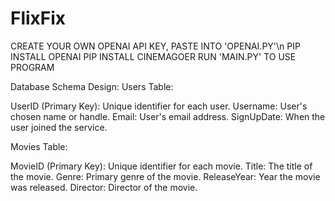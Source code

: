 # FlixFix

CREATE YOUR OWN OPENAI API KEY, PASTE INTO 'OPENAI.PY'\n
PIP INSTALL OPENAI
PIP INSTALL CINEMAGOER
RUN 'MAIN.PY' TO USE PROGRAM

Database Schema Design:
Users Table:

UserID (Primary Key): Unique identifier for each user.
Username: User's chosen name or handle.
Email: User's email address.
SignUpDate: When the user joined the service.


Movies Table:

MovieID (Primary Key): Unique identifier for each movie.
Title: The title of the movie.
Genre: Primary genre of the movie.
ReleaseYear: Year the movie was released.
Director: Director of the movie.
